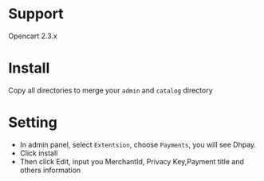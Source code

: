 # Support 
Opencart 2.3.x
# Install
Copy all directories to merge your `admin` and `catalog` directory  
# Setting
- In admin panel, select `Extentsion`, choose `Payments`, you will see Dhpay.
- Click install
- Then click Edit, input you MerchantId, Privacy Key,Payment title and others information

